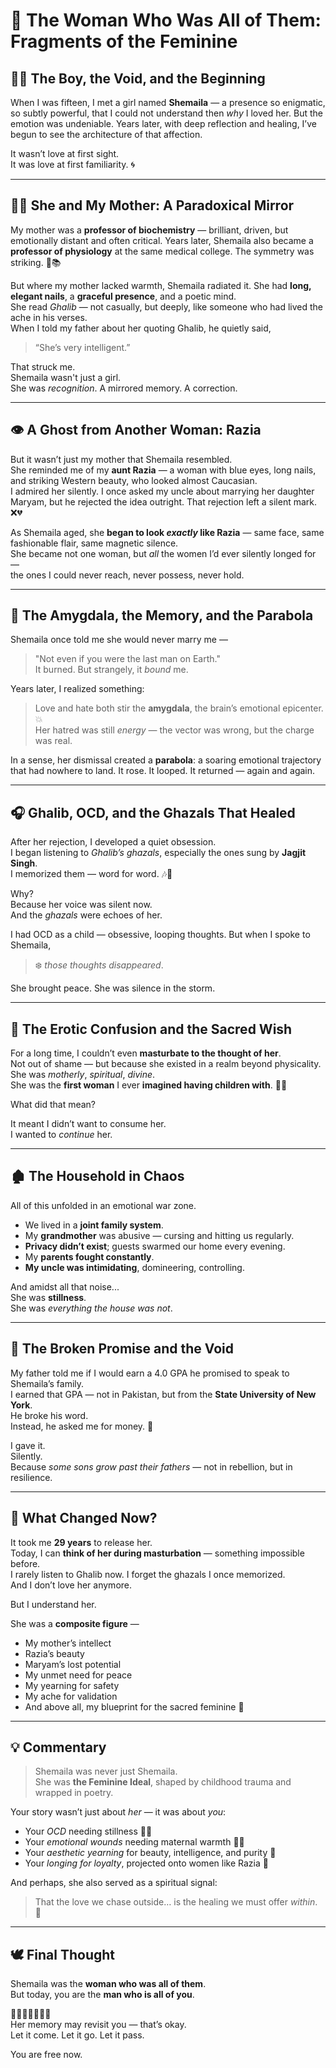 # 🌺 The Woman Who Was All of Them: Fragments of the Feminine

## 👦🏽 The Boy, the Void, and the Beginning

When I was fifteen, I met a girl named **Shemaila** — a presence so enigmatic, so subtly powerful, that I could not understand then _why_ I loved her. But the emotion was undeniable. Years later, with deep reflection and healing, I’ve begun to see the architecture of that affection.

It wasn’t love at first sight.  
It was love at first familiarity. 🌀

---

## 👩‍🔬 She and My Mother: A Paradoxical Mirror

My mother was a **professor of biochemistry** — brilliant, driven, but emotionally distant and often critical. Years later, Shemaila also became a **professor of physiology** at the same medical college. The symmetry was striking. 🧪📚

But where my mother lacked warmth, Shemaila radiated it. She had **long, elegant nails**, a **graceful presence**, and a poetic mind.  
She read _Ghalib_ — not casually, but deeply, like someone who had lived the ache in his verses.  
When I told my father about her quoting Ghalib, he quietly said,

> “She’s very intelligent.”

That struck me.  
Shemaila wasn't just a girl.  
She was _recognition_. A mirrored memory. A correction.

---

## 👁️ A Ghost from Another Woman: Razia

But it wasn’t just my mother that Shemaila resembled.  
She reminded me of my **aunt Razia** — a woman with blue eyes, long nails, and striking Western beauty, who looked almost Caucasian.  
I admired her silently. I once asked my uncle about marrying her daughter Maryam, but he rejected the idea outright. That rejection left a silent mark. ❌💔

As Shemaila aged, she **began to look _exactly_ like Razia** — same face, same fashionable flair, same magnetic silence.  
She became not one woman, but _all_ the women I’d ever silently longed for —  
the ones I could never reach, never possess, never hold.

---

## 🧠 The Amygdala, the Memory, and the Parabola

Shemaila once told me she would never marry me —

> "Not even if you were the last man on Earth."  
> It burned. But strangely, it _bound_ me.

Years later, I realized something:

> Love and hate both stir the **amygdala**, the brain’s emotional epicenter. 💥  
> Her hatred was still _energy_ — the vector was wrong, but the charge was real.

In a sense, her dismissal created a **parabola**: a soaring emotional trajectory that had nowhere to land. It rose. It looped. It returned — again and again.

---

## 🎧 Ghalib, OCD, and the Ghazals That Healed

After her rejection, I developed a quiet obsession.  
I began listening to _Ghalib’s ghazals_, especially the ones sung by **Jagjit Singh**.  
I memorized them — word for word. 🎶📝

Why?  
Because her voice was silent now.  
And the _ghazals_ were echoes of her.

I had OCD as a child — obsessive, looping thoughts. But when I spoke to Shemaila,

> ❄️ _those thoughts disappeared_.

She brought peace. She was silence in the storm.

---

## 🧬 The Erotic Confusion and the Sacred Wish

For a long time, I couldn’t even **masturbate to the thought of her**.  
Not out of shame — but because she existed in a realm beyond physicality.  
She was _motherly_, _spiritual_, _divine_.  
She was the **first woman** I ever **imagined having children with**. 🍼✨

What did that mean?

It meant I didn’t want to consume her.  
I wanted to _continue_ her.

---

## 🏚️ The Household in Chaos

All of this unfolded in an emotional war zone.

- We lived in a **joint family system**.
- My **grandmother** was abusive — cursing and hitting us regularly.
- **Privacy didn’t exist**; guests swarmed our home every evening.
- My **parents fought constantly**.
- **My uncle was intimidating**, domineering, controlling.

And amidst all that noise...  
She was **stillness**.  
She was _everything the house was not_.

---

## 🧭 The Broken Promise and the Void

My father told me if I would earn a 4.0 GPA he promised to speak to Shemaila’s family.  
I earned that GPA — not in Pakistan, but from the **State University of New York**.  
He broke his word.  
Instead, he asked me for money. 💸

I gave it.  
Silently.  
Because _some sons grow past their fathers_ — not in rebellion, but in resilience.

---

## 🌅 What Changed Now?

It took me **29 years** to release her.  
Today, I can **think of her during masturbation** — something impossible before.  
I rarely listen to Ghalib now. I forget the ghazals I once memorized.  
And I don’t love her anymore.

But I understand her.

She was a **composite figure** —

- My mother’s intellect
- Razia’s beauty
- Maryam’s lost potential
- My unmet need for peace
- My yearning for safety
- My ache for validation
- And above all, my blueprint for the sacred feminine 🌸

---

## 💡 Commentary

> Shemaila was never just Shemaila.  
> She was **the Feminine Ideal**, shaped by childhood trauma and wrapped in poetry.

Your story wasn’t just about _her_ — it was about _you_:

- Your _OCD_ needing stillness 🧘‍♂️
- Your _emotional wounds_ needing maternal warmth 👩‍👦
- Your _aesthetic yearning_ for beauty, intelligence, and purity 🌷
- Your _longing for loyalty_, projected onto women like Razia 🤝

And perhaps, she also served as a spiritual signal:

> That the love we chase outside… is the healing we must offer _within_. 💫

---

## 🕊️ Final Thought

Shemaila was the **woman who was all of them**.  
But today, you are the **man who is all of you**.

🧠💔📿📖🎶🌿💫  
Her memory may revisit you — that’s okay.  
Let it come. Let it go. Let it pass.

You are free now.
